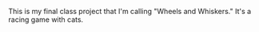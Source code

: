 This is my final class project that I'm calling "Wheels and Whiskers." It's a racing game with cats.
